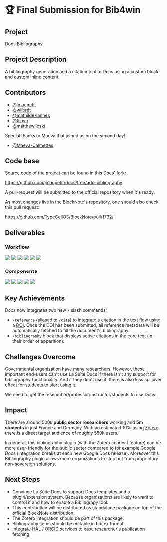 # 🏆 Final Submission for Bib4win

## Project

Docs Bibliography.

## Project Description

A bibliography generation and a citation tool to Docs using a custom block
and custom inline content.

## Contributors

- [@jmaupetit](https://github.com/jmaupetit)
- [@wilbrdt](https://github.com/wilbrdt)
- [@mathilde-lannes](https://github.com/mathilde-lannes)
- [@flipvh](https://github.com/flipvh)
- [@matthewlipski](https://github.com/matthewlipski)

Special thanks to Maeva that joined us on the second day!

- [@Maeva-Calmettes](https://github.com/Maeva-Calmettes)

## Code base

Source code of the project can be found in this Docs' fork:

https://github.com/jmaupetit/docs/tree/add-bibliography

A pull-request will be submitted to the official repository when it's ready.

As most changes live in the BlockNote's repository, one should also check this
pull request:

https://github.com/TypeCellOS/BlockNote/pull/1732/

## Deliverables

### Workflow

![](./assets/add_reference_0.png)
![](./assets/add_reference_1.png)
![](./assets/add_reference_2.png)
![](./assets/add_reference_3.png)
![](./assets/add_reference_4.png)
![](./assets/add_reference_5.png)

### Components

![](./assets/drop_down.png)
![](./assets/reference_menu_doi.png)
![](./assets/reference_menu_doi_filled.png.png)
![](./assets/reference_menu_zotero.png)
![](./assets/temporary_reference_block.png)

## Key Achievements

Docs now integrates two new `/` slash commands:

- `/reference` (aliased to `/cite`) to integrate a citation in the text flow
  using a [DOI](https://fr.wikipedia.org/wiki/Digital_Object_Identifier). Once
  the DOI has been submitted, all reference metadata will be automatically
  fetched to fill the document's bibliography.
- `/bibliography` block that displays active citations in the core text (in
  their order of apparition).

## Challenges Overcome

Governmental organization have many researchers. However, these important
end-users can't use La Suite Docs if there isn't any support for bibliography
functionality. And if they don't use it, there is also less spillover effect
for students to start using it.

We need to get the researcher/professor/instructor/students to use Docs.

## Impact

There are around 500k **public sector researchers** working and **5m students**
in just France and Germany. With an estimated 10% using
[Zotero](https://www.zotero.org), there is a direct target audience of roughly
550k users.

In general, this bibliography plugin (with the Zotero connect feature) can be
more user-friendly for the public sector compared to for example Google Docs
(integration breaks at each new Google Docs release). Moreover this
Bibliography plugin allows more organizations to step out from proprietary
non-sovereign solutions.

## Next Steps

- Convince La Suite Docs to support Docs templates and a plugin/extension
  system. Because organizations are likely to want to control if and how to
  enable a Bibliograpy tool.
- This contribution will be distributed as standalone package on top of the
  official BlockNote distribution.
- The Zotero integration should be part of this package.
- Bibliography items should be editable in bibtex format.
- Integrate [HAL](https://hal.science) / [ORCID](https://orcid.org) services to
  ease researcher's publication fetching.
